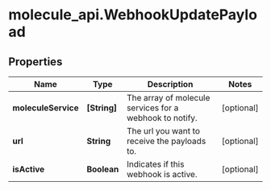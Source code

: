 # molecule_api.WebhookUpdatePayload

## Properties
Name | Type | Description | Notes
------------ | ------------- | ------------- | -------------
**moleculeService** | **[String]** | The array of molecule services for a webhook to notify. | [optional] 
**url** | **String** | The url you want to receive the payloads to. | [optional] 
**isActive** | **Boolean** | Indicates if this webhook is active. | [optional] 


